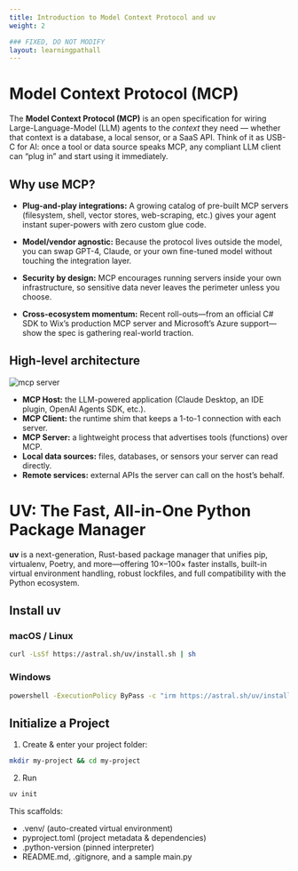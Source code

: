 ```yaml
---
title: Introduction to Model Context Protocol and uv
weight: 2

### FIXED, DO NOT MODIFY
layout: learningpathall
---
```


# Model Context Protocol (MCP)

The **Model Context Protocol (MCP)** is an open specification for wiring Large-Language-Model (LLM) agents to the *context* they need — whether that context is a database, a local sensor, or a SaaS API.
Think of it as USB-C for AI: once a tool or data source speaks MCP, any compliant LLM client can “plug in” and start using it immediately.

## Why use MCP?
- **Plug-and-play integrations:** A growing catalog of pre-built MCP servers (filesystem, shell, vector stores, web-scraping, etc.) gives your agent instant super-powers with zero custom glue code.

- **Model/vendor agnostic:** Because the protocol lives outside the model, you can swap GPT-4, Claude, or your own fine-tuned model without touching the integration layer.

- **Security by design:** MCP encourages running servers inside your own infrastructure, so sensitive data never leaves the perimeter unless you choose.

- **Cross-ecosystem momentum:** Recent roll-outs—from an official C# SDK to Wix’s production MCP server and Microsoft’s Azure support—show the spec is gathering real-world traction.

## High-level architecture
![mcp server](./image.png)
- **MCP Host:** the LLM-powered application (Claude Desktop, an IDE plugin, OpenAI Agents SDK, etc.).
- **MCP Client:** the runtime shim that keeps a 1-to-1 connection with each server.
- **MCP Server:** a lightweight process that advertises tools (functions) over MCP.
- **Local data sources:** files, databases, or sensors your server can read directly.
- **Remote services:** external APIs the server can call on the host’s behalf.

# UV: The Fast, All-in-One Python Package Manager

**uv** is a next-generation, Rust-based package manager that unifies pip, virtualenv, Poetry, and more—offering 10×–100× faster installs, built-in virtual environment handling, robust lockfiles, and full compatibility with the Python ecosystem.

## Install uv

### macOS / Linux  
```bash
curl -LsSf https://astral.sh/uv/install.sh | sh
```

### Windows
```bash
powershell -ExecutionPolicy ByPass -c "irm https://astral.sh/uv/install.ps1 | iex"
```

## Initialize a Project
1. Create & enter your project folder:
```bash
mkdir my-project && cd my-project
```
2. Run
```bash
uv init
```

This scaffolds:

- .venv/ (auto-created virtual environment)
- pyproject.toml (project metadata & dependencies)
- .python-version (pinned interpreter)
- README.md, .gitignore, and a sample main.py